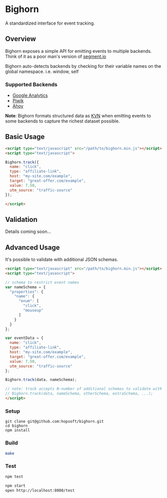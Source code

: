 # Bighorn

A standardized interface for event tracking.

## Overview

Bighorn exposes a simple API for emitting events to multiple backends.
Think of it as a poor man's version of [segment.io](https://segment.com/)

Bighorn auto-detects backends by checking for their variable names on the global namespace. i.e. window, self

### Supported Backends

* [Google Analytics](https://developers.google.com/analytics)
* [Piwik](https://developer.piwik.org/)
* [Ahoy](https://github.com/ankane/ahoy)

__Note__: Bighorn formats structured data as [KVN](https://github.com/hopsoft/kvn)
when emitting events to some backends to capture the richest dataset possible.

## Basic Usage

```html
<script type="text/javascript" src="/path/to/bighorn.min.js"></script>
<script type="text/javascript">

Bighorn.track({
  name: "click",
  type: "affiliate-link",
  host: "my-site.com/example",
  target: "great-offer.com/example",
  value: 7.50,
  utm_source: "traffic-source"
});

</script>
```

## Validation

Details coming soon...

## Advanced Usage

It's possible to validate with additional JSON schemas.

```html
<script type="text/javascript" src="/path/to/bighorn.min.js"></script>
<script type="text/javascript">

// schema to restrict event names
var nameSchema = {
  "properties": {
    "name": {
      "enum": [
        "click",
        "mouseup"
      ]
    }
  }
};

var eventData = {
  name: "click",
  type: "affiliate-link",
  host: "my-site.com/example",
  target: "great-offer.com/example",
  value: 7.50,
  utm_source: "traffic-source"
};

Bighorn.track(data, nameSchema);

// note: track accepts N-number of additional schemas to validate with
// Bighorn.track(data, nameSchema, otherSchema, extraSchema, ...);
</script>
```

### Setup

```
git clone git@github.com:hopsoft/bighorn.git
cd bighorn
npm install
```

### Build

```sh
make
```

### Test

```sh
npm test
```

```sh
npm start
open http://localhost:8080/test
```
